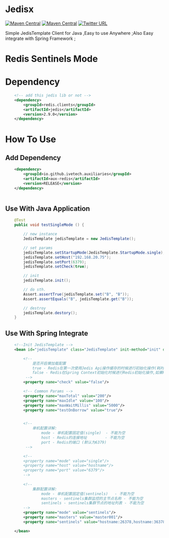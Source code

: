 # Jedisx 
[![Maven Central](https://img.shields.io/badge/release-1.1.1--RELEASE-blue.svg)](https://github.com/ivetech/Jedisx)
[![Maven Central](https://img.shields.io/maven-central/v/org.apache.maven/apache-maven.svg)](http://search.maven.org/#artifactdetails%7Cio.github.ivetech.auxiliaries%7Caux-redis%7C1.1.1-RELEASE%7Cjar)
[![Twitter URL](https://img.shields.io/twitter/url/http/shields.io.svg?style=social)](https://twitter.com/@ytuaebi)

Simple JedisTemplate Client for Java ,Easy to use Anywhere ;Also Easy integrate with Spring Framework ;



# Redis Sentinels Mode


# Dependency

```xml
    <!-- add this jedis lib or not -->
    <dependency>
        <groupId>redis.clients</groupId>
        <artifactId>jedis</artifactId>
        <version>2.9.0</version>
    </dependency>
```



# How To Use

## Add Dependency
```xml
    <dependency>
        <groupId>io.github.ivetech.auxiliaries</groupId>
        <artifactId>aux-redis</artifactId>
        <version>RELEASE</version>
    </dependency>   
    
```


## Use With Java Application

```java
    @Test
    public void testSingleMode () {

        // new instance
        JedisTemplate jedisTemplate = new JedisTemplate();

        // set params
        jedisTemplate.setStartupMode(JedisTemplate.StartupMode.single);
        jedisTemplate.setHost("192.168.20.75");
        jedisTemplate.setPort(6379);
        jedisTemplate.setCheck(true);

        // init 
        jedisTemplate.init();

        // do sth.
        Assert.assertTrue(jedisTemplate.set("B", "B"));
        Assert.assertEquals("B", jedisTemplate.get("B"));

        // destroy 
        jedisTemplate.destory();
    }

```


## Use With Spring Integrate
```xml
    <!--Init JedisTemplate -->
    <bean id="jedisTemplate" class="JedisTemplate" init-method="init" destroy-method="destory">

        <!--
            是否开启懒加载配置
            true - Redis在第一次使用Jedis Api操作缓存的时候进行初始化操作(耗时) ,不影响程序正常启动!
            false - Redis在Spring Context初始化时候进行Redis初始化操作,如果Redis连接异常影响程序正常启动!
         -->
        <property name="check" value="false"/>

        <!-- Common Params -->
        <property name="maxTotal" value="200"/>
        <property name="maxIdle" value="100"/>
        <property name="maxWaitMillis" value="5000"/>
        <property name="testOnBorrow" value="true"/>


        <!--
            单机配置详解:
                mode - 单机配置固定值(single)  - 不能为空
                host - Redis的连接地址        - 不能为空
                port - Redis的端口 (默认为6379)
         -->

        <!--
        <property name="mode" value="single"/>
        <property name="host" value="hostname"/>
        <property name="port" value="6379"/>
        -->
        
        <!--
            集群配置详解:
                mode - 单机配置固定值(sentinels)   - 不能为空
                masters - sentinels集群监控的主节点名称 - 不能为空
                sentinels - sentinels集群节点的地址列表 - 不能为空
        -->
        <property name="mode" value="sentinels"/>
        <property name="masters" value="master001"/>
        <property name="sentinels" value="hostname:26378,hostname:36378,hostname:46378"/>

    </bean>
```
